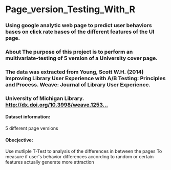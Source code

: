 # Page_version_Testing_With_R
### Using google analytic web page to predict user behaviors bases on click rate bases of the different features of the UI page.

### About The purpose of this project is to perform an multivariate-testing of 5 version of a University cover page.
### The data was extracted from Young, Scott W.H. (2014) Improving Library User Experience with A/B Testing: Principles and Process. Weave: Journal of Library User Experience.
### University of Michigan Library. http://dx.doi.org/10.3998/weave.1253…


#### Dataset information:
  5 different page versions

#### Obecjective:
  Use mutliple T-Test to analysis of the differences in between the pages
  To measure if user's behavior differences according to random or certain features actually generate more attraction
